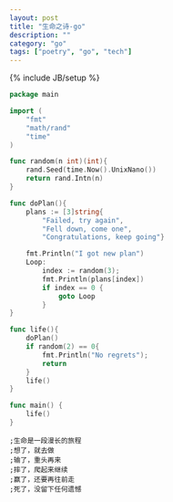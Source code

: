 ```yaml
---
layout: post
title: "生命之诗-go"
description: ""
category: "go"
tags: ["poetry", "go", "tech"]
---
```

{% include JB/setup %}

```go
package main

import (
    "fmt"
    "math/rand"
    "time"
)

func random(n int)(int){
    rand.Seed(time.Now().UnixNano())
    return rand.Intn(n)
}

func doPlan(){
    plans := [3]string{
        "Failed, try again", 
        "Fell down, come one", 
        "Congratulations, keep going"}

    fmt.Println("I got new plan")
    Loop:
        index := random(3); 
        fmt.Println(plans[index])
        if index == 0 {
            goto Loop
        }
}

func life(){
    doPlan()
    if random(2) == 0{
        fmt.Println("No regrets");
        return
    }
    life()
}

func main() {
    life()
}
```

    ;生命是一段漫长的旅程
    ;想了，就去做
    ;输了，重头再来
    ;摔了，爬起来继续
    ;赢了，还要再往前走
    ;死了，没留下任何遗憾